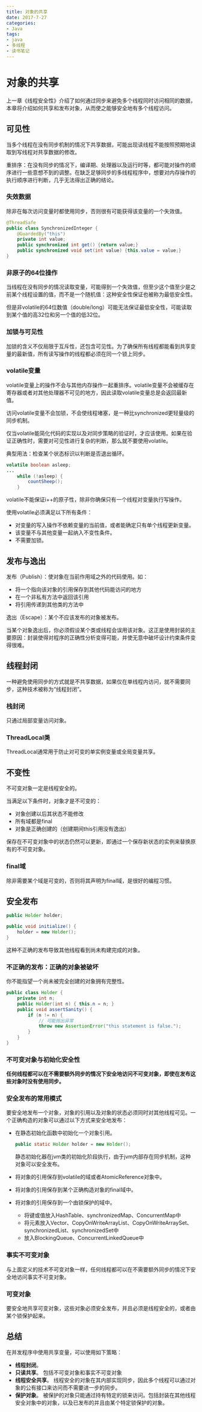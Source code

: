 ```yaml
---
title: 对象的共享
date: 2017-7-27
categories: 
- Java
tags:
- java
- 多线程
- 读书笔记
---
```


# 对象的共享

上一章《线程安全性》介绍了如何通过同步来避免多个线程同时访问相同的数据，本章将介绍如何共享和发布对象，从而使之能够安全地有多个线程访问。

## 可见性

当多个线程在没有同步机制的情况下共享数据，可能出现读线程不能按照预期地读取到写线程对共享数据的修改。

重排序：在没有同步的情况下，编译期、处理器以及运行时等，都可能对操作的顺序进行一些意想不到的调整。在缺乏足够同步的多线程程序中，想要对内存操作的执行顺序进行判断，几乎无法得出正确的结论。

### 失效数据

除非在每次访问变量时都使用同步，否则很有可能获得该变量的一个失效值。

```java
@ThreadSafe
public class SynchronizedInteger {
    @GuardedBy("this")
    private int value;
    public synchronized int get() {return value;}
    public synchronized void set(int value) {this.value = value;}
}
```

### 非原子的64位操作

当线程在没有同步的情况读取变量，可能得到一个失效值，但至少这个值至少是之前某个线程设置的值，而不是一个随机值：这种安全性保证也被称为最低安全性。

但是非volatile的64位数值（double/long）可能无法保证最低安全性，可能读取到某个值的高32位和另一个值的低32位。

### 加锁与可见性

加锁的含义不仅局限于互斥性，还包含可见性。为了确保所有线程都能看到共享变量的最新值，所有读写操作的线程都必须在同一个锁上同步。

### volatile变量

volatile变量上的操作不会与其他内存操作一起重排序。volatile变量不会被缓存在寄存器或者对其他处理器不可见的地方，因此读取volatile变量总是会返回最新值。

访问volatile变量不会加锁，不会使线程堵塞，是一种比synchronized更轻量级的同步机制。

仅当volatile能简化代码的实现以及对同步策略的验证时，才应该使用。如果在验证正确性时，需要对可见性进行复杂的判断，那么就不要使用volatile。

典型用法：检查某个状态标识以判断是否退出循环。

```java
volatile boolean asleep;
...
    while (!asleep) {
        countSheep();
    }
```

volatile不能保证i++的原子性，除非你确保只有一个线程对变量执行写操作。

使用volatile必须满足以下所有条件：

* 对变量的写入操作不依赖变量的当前值，或者能确定只有单个线程更新变量。
* 该变量不与其他变量一起纳入不变性条件。
* 不需要加锁。

## 发布与逸出

发布（Publish）：使对象在当前作用域之外的代码使用。如：

* 将一个指向该对象的引用保存到其他代码能访问的地方
* 在一个非私有方法中返回该引用
* 将引用传递到其他类的方法中

逸出（Escape）：某个不应该发布的对象被发布。

当某个对象逸出后，你必须假设某个类或线程会误用该对象。这正是使用封装的主要原因：封装使得对程序的正确性分析变得可能，并使无意中破坏设计约束条件变得很难。

## 线程封闭

一种避免使用同步的方式就是不共享数据，如果仅在单线程内访问，就不需要同步，这种技术被称为“线程封闭”。

### 栈封闭

只通过局部变量访问对象。

### ThreadLocal类

ThreadLocal通常用于防止对可变的单实例变量或全局变量共享。

## 不变性

不可变对象一定是线程安全的。

当满足以下条件时，对象才是不可变的：

* 对象创建以后其状态不能修改
* 所有域都是final
* 对象是正确创建的（创建期间this引用没有逸出）

保存在不可变对象中的状态仍然可以更新，即通过一个保存新状态的实例来替换原有的不可变对象。

### final域

除非需要某个域是可变的，否则将其声明为final域，是很好的编程习惯。

## 安全发布

```java
public Holder holder;

public void initialize() {
    holder = new Holder();
}
```

这种不正确的发布导致其他线程看到尚未构建完成的对象。

### 不正确的发布：正确的对象被破坏

你不能指望一个尚未被完全创建的对象拥有完整性。

```java
public class Holder {
    private int n;
    public Holder(int n) { this.n = n; }
    public void assertSanity() {
        if (n != n) {
            // 可能抛出异常
            throw new AssertionError("this statement is false.");
        }
    }
}
```

### 不可变对象与初始化安全性

**任何线程都可以在不需要额外同步的情况下安全地访问不可变对象，即使在发布这些对象时没有使用同步。**

### 安全发布的常用模式

要安全地发布一个对象，对象的引用以及对象的状态必须同时对其他线程可见。一个正确构造的对象可以通过以下方式来安全地发布：

* 在静态初始化函数中初始化一个对象引用。   
    ```java
    public static Holder holder = new Holder();
    ```  
    静态初始化器在jvm类的初始化阶段执行，由于jvm内部存在同步机制，这种对象可以安全发布。
    
* 将对象的引用保存到volatile的域或者AtomicReference对象中。
* 将对象的引用保存到某个正确构造对象的final域中。
* 将对象的引用保存到一个由锁保护的域中。
    * 将键或值放入HashTable、synchronizedMap、ConcurrentMap中
    * 将元素放入Vector、CopyOnWriteArrayList、CopyOnWriteArraySet、synchronizedList、synchronizedSet中
    * 放入BlockingQueue、ConcurrentLinkedQueue中
    
### 事实不可变对象

与上面定义的技术不可变对象一样，任何线程都可以在不需要额外同步的情况下安全地访问事实不可变对象。

### 可变对象

要安全地共享可变对象，这些对象必须安全发布，并且必须是线程安全的，或者由某个锁保护起来。

## 总结

在并发程序中使用共享变量，可以使用如下策略：

* **线程封闭**。
* **只读共享**。 包括不可变对象和事实不可变对象
* **线程安全共享**。 线程安全的对象在其内部实现同步，因此多个线程可以通过对象的公有接口来访问而不需要进一步的同步。
* **保护对象**。 被保护的对象只能通过持有特定的锁来访问。包括封装在其他线程安全对象中的对象，以及已发布的并且由某个特定锁保护的对象。




